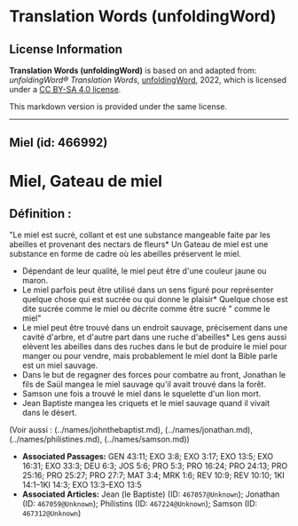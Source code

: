 # Translation Words (unfoldingWord)

## License Information

**Translation Words (unfoldingWord)** is based on and adapted from: _unfoldingWord® Translation Words_, [unfoldingWord](https://unfoldingword.org/utw), 2022, which is licensed under a [CC BY-SA 4.0 license](https://creativecommons.org/licenses/by-sa/4.0/legalcode.en).

This markdown version is provided under the same license.



--------------------------------

## Miel (id: 466992)

Miel, Gateau de miel
====================

Définition :
------------

"Le miel est sucré, collant et est une substance mangeable faite par les abeilles et provenant des nectars de fleurs\* Un Gateau de miel est une substance en forme de cadre où les abeilles préservent le miel.

* Dépendant de leur qualité, le miel peut être d'une couleur jaune ou maron.
* Le miel parfois peut être utilisé dans un sens figuré pour représenter quelque chose qui est sucrée ou qui donne le plaisir\* Quelque chose est dite sucrée comme le miel ou décrite comme être sucré " comme le miel"
* Le miel peut être trouvé dans un endroit sauvage, précisement dans une cavité d'arbre, et d'autre part dans une ruche d'abeilles\* Les gens aussi elèvent les abeilles dans des ruches dans le but de produire le miel pour manger ou pour vendre, mais probablement le miel dont la Bible parle est un miel sauvage.
* Dans le but de regagner des forces pour combatre au front, Jonathan le fils de Saül mangea le miel sauvage qu'il avait trouvé dans la forêt.
* Samson une fois a trouvé le miel dans le squelette d'un lion mort.
* Jean Baptiste mangea les criquets et le miel sauvage quand il vivait dans le désert.

(Voir aussi : (../names/johnthebaptist.md), (../names/jonathan.md), (../names/philistines.md), (../names/samson.md))

* **Associated Passages:** GEN 43:11; EXO 3:8; EXO 3:17; EXO 13:5; EXO 16:31; EXO 33:3; DEU 6:3; JOS 5:6; PRO 5:3; PRO 16:24; PRO 24:13; PRO 25:16; PRO 25:27; PRO 27:7; MAT 3:4; MRK 1:6; REV 10:9; REV 10:10; 1KI 14:1–1KI 14:3; EXO 13:3–EXO 13:5
* **Associated Articles:** Jean (le Baptiste) (ID: `467057@Unknown`); Jonathan (ID: `467059@Unknown`); Philistins (ID: `467224@Unknown`); Samson (ID: `467312@Unknown`)

